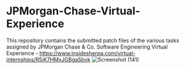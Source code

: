 # JPMorgan-Chase-Virtual-Experience
This repository contains the submitted patch files of the various tasks assigned by JPMorgan Chase &amp; Co. Software Engineering Virtual Experience - https://www.insidesherpa.com/virtual-internships/R5iK7HMxJGBgaSbvk
![Screenshot (141)](https://user-images.githubusercontent.com/39218498/85351753-168bd600-b522-11ea-94a4-9c79c253b951.png)
